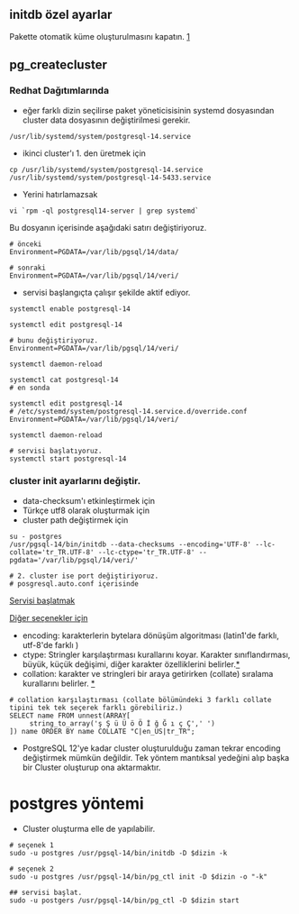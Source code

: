 ## initdb özel ayarlar

Pakette otomatik küme oluşturulmasını kapatın. [1](https://askubuntu.com/a/663673/23126)

## pg_createcluster


### Redhat Dağıtımlarında
* eğer farklı dizin seçilirse paket yöneticisisinin systemd dosyasından cluster data dosyasının değiştirilmesi gerekir.

`/usr/lib/systemd/system/postgresql-14.service`

* ikinci cluster'ı 1. den üretmek için

```
cp /usr/lib/systemd/system/postgresql-14.service /usr/lib/systemd/system/postgresql-14-5433.service

```

* Yerini hatırlamazsak  

```
vi `rpm -ql postgresql14-server | grep systemd`
```
Bu dosyanın içerisinde aşağıdaki satırı değiştiriyoruz.

```
# önceki
Environment=PGDATA=/var/lib/pgsql/14/data/

# sonraki
Environment=PGDATA=/var/lib/pgsql/14/veri/
```

* servisi başlangıçta çalışır şekilde aktif ediyor.

```
systemctl enable postgresql-14

systemctl edit postgresql-14

# bunu değiştiriyoruz.
Environment=PGDATA=/var/lib/pgsql/14/veri/

systemctl daemon-reload

systemctl cat postgresql-14
# en sonda

systemctl edit postgresql-14
# /etc/systemd/system/postgresql-14.service.d/override.conf
Environment=PGDATA=/var/lib/pgsql/14/veri/

systemctl daemon-reload

# servisi başlatıyoruz.
systemctl start postgresql-14

```

### cluster init ayarlarını değiştir.

* data-checksum'ı etkinleştirmek için
* Türkçe utf8 olarak oluşturmak için
* cluster path değiştirmek için

```
su - postgres
/usr/pgsql-14/bin/initdb --data-checksums --encoding='UTF-8' --lc-collate='tr_TR.UTF-8' --lc-ctype='tr_TR.UTF-8' --pgdata='/var/lib/pgsql/14/veri/'

# 2. cluster ise port değiştiriyoruz.
# posgresql.auto.conf içerisinde

```
[Servisi başlatmak](https://www.postgresql.org/docs/14/server-start.html)

[Diğer seçenekler için](https://www.postgresql.org/docs/14/app-initdb.html)


* encoding: karakterlerin bytelara dönüşüm algoritması (latin1'de farklı, utf-8'de farklı )
* ctype: Stringler karşılaştırması kurallarını koyar. Karakter sınıflandırması, büyük, küçük değişimi, diğer karakter özelliklerini belirler.[*](https://www.ibm.com/support/knowledgecenter/ssw_aix_71/com.ibm.aix.files/LC_CTYPE.htm)
* collation: karakter ve stringleri bir araya getirirken (collate) sıralama kurallarını belirler.
[*](https://dba.stackexchange.com/a/211588/97226)

```
# collation karşılaştırması (collate bölümündeki 3 farklı collate tipini tek tek seçerek farklı görebiliriz.)
SELECT name FROM unnest(ARRAY[
     string_to_array('ş Ş ü Ü ö Ö İ ğ Ğ ı ç Ç',' ')
]) name ORDER BY name COLLATE "C|en_US|tr_TR";
```
* PostgreSQL 12'ye kadar cluster oluşturulduğu zaman tekrar encoding değiştirmek mümkün değildir. Tek yöntem mantıksal yedeğini alıp başka bir Cluster oluşturup ona aktarmaktır.

#  postgres yöntemi
* Cluster oluşturma elle de yapılabilir.

```
# seçenek 1
sudo -u postgres /usr/pgsql-14/bin/initdb -D $dizin -k

# seçenek 2
sudo -u postgres /usr/pgsql-14/bin/pg_ctl init -D $dizin -o "-k"

## servisi başlat.
sudo -u postgers /usr/pgsql-14/bin/pg_ctl -D $dizin start
```
